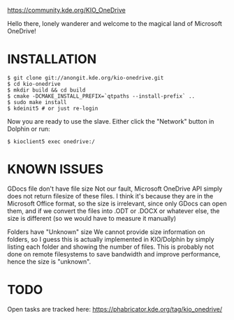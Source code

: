 https://community.kde.org/KIO_OneDrive

Hello there, lonely wanderer and welcome to the magical land of Microsoft OneDrive!


INSTALLATION
============

    $ git clone git://anongit.kde.org/kio-onedrive.git
    $ cd kio-onedrive
    $ mkdir build && cd build
    $ cmake -DCMAKE_INSTALL_PREFIX=`qtpaths --install-prefix` ..
    $ sudo make install
    $ kdeinit5 # or just re-login

Now you are ready to use the slave. Either click the "Network" button in Dolphin or run:

    $ kioclient5 exec onedrive:/


KNOWN ISSUES
============

GDocs file don't have file size
  Not our fault, Microsoft OneDrive API simply does not return filesize of these files.
  I think it's because they are in the Microsoft Office format, so the size is irrelevant,
  since only GDocs can open them, and if we convert the files into .ODT or .DOCX or
  whatever else, the size is different (so we would have to measure it manually)

Folders have "Unknown" size
  We cannot provide size information on folders, so I guess this is actually implemented
  in KIO/Dolphin by simply listing each folder and showing the number of files. This
  is probably not done on remote filesystems to save bandwidth and improve performance,
  hence the size is "unknown".


TODO
===========

Open tasks are tracked here: https://phabricator.kde.org/tag/kio_onedrive/
